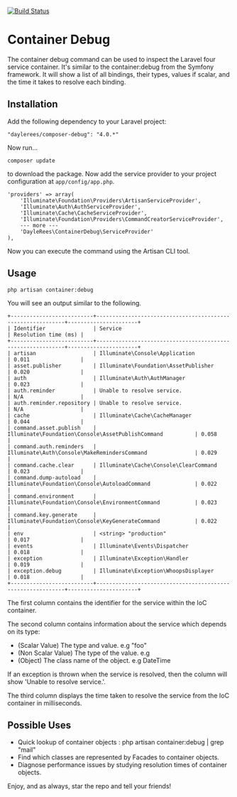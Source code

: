 [![Build Status](https://travis-ci.org/daylerees/container-debug.png)](https://travis-ci.org/daylerees/container-debug.png)

# Container Debug

The container debug command can be used to inspect the Laravel four service container. It's similar to the container:debug from the Symfony framework. It will show a list of all bindings, their types, values if scalar, and the time it takes to resolve each binding.

## Installation

Add the following dependency to your Laravel project:

    "daylerees/composer-debug": "4.0.*"

Now run...

    composer update

to download the package. Now add the service provider to your project configuration at `app/config/app.php`.

    'providers' => array(
        'Illuminate\Foundation\Providers\ArtisanServiceProvider',
        'Illuminate\Auth\AuthServiceProvider',
        'Illuminate\Cache\CacheServiceProvider',
        'Illuminate\Foundation\Providers\CommandCreatorServiceProvider',
        --- more ---
        'DayleRees\ContainerDebug\ServiceProvider'
    ),

Now you can execute the command using the Artisan CLI tool.

## Usage

    php artisan container:debug

You will see an output similar to the following.

    +--------------------------+------------------------------------------------------------+----------------------+
    | Identifier               | Service                                                    | Resolution time (ms) |
    +--------------------------+------------------------------------------------------------+----------------------+
    | artisan                  | Illuminate\Console\Application                             | 0.011                |
    | asset.publisher          | Illuminate\Foundation\AssetPublisher                       | 0.020                |
    | auth                     | Illuminate\Auth\AuthManager                                | 0.023                |
    | auth.reminder            | Unable to resolve service.                                 | N/A                  |
    | auth.reminder.repository | Unable to resolve service.                                 | N/A                  |
    | cache                    | Illuminate\Cache\CacheManager                              | 0.044                |
    | command.asset.publish    | Illuminate\Foundation\Console\AssetPublishCommand          | 0.058                |
    | command.auth.reminders   | Illuminate\Auth\Console\MakeRemindersCommand               | 0.029                |
    | command.cache.clear      | Illuminate\Cache\Console\ClearCommand                      | 0.023                |
    | command.dump-autoload    | Illuminate\Foundation\Console\AutoloadCommand              | 0.022                |
    | command.environment      | Illuminate\Foundation\Console\EnvironmentCommand           | 0.023                |
    | command.key.generate     | Illuminate\Foundation\Console\KeyGenerateCommand           | 0.022                |
    | env                      | <string> "production"                                      | 0.017                |
    | events                   | Illuminate\Events\Dispatcher                               | 0.018                |
    | exception                | Illuminate\Exception\Handler                               | 0.019                |
    | exception.debug          | Illuminate\Exception\WhoopsDisplayer                       | 0.018                |
    +--------------------------+------------------------------------------------------------+----------------------+

The first column contains the identifier for the service within the IoC container.

The second column contains information about the service which depends on its type:
- (Scalar Value) The type and value. e.g <string> "foo"
- (Non Scalar Value) The type of the value. e.g <array>
- (Object) The class name of the object. e.g DateTime

If an exception is thrown when the service is resolved, then the column will show 'Unable to resolve service.'.

The third column displays the time taken to resolve the service from the IoC container in milliseconds.

## Possible Uses

- Quick lookup of container objects : php artisan container:debug | grep "mail"
- Find which classes are represented by Facades to container objects.
- Diagnose performance issues by studying resolution times of container objects.

Enjoy, and as always, star the repo and tell your friends!
